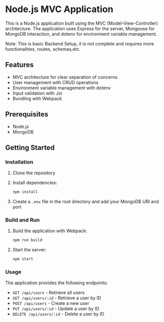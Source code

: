 # Node.js MVC Application

This is a Node.js application built using the MVC (Model-View-Controller) architecture. The application uses Express for the server, Mongoose for MongoDB interaction, and dotenv for environment variable management.

Note: This is basic Backend Setup, it is not complete and requires more functionalities, routes, schemas,etc.

## Features

- MVC architecture for clear separation of concerns
- User management with CRUD operations
- Environment variable management with dotenv
- Input validation with Joi
- Bundling with Webpack


## Prerequisites

- Node.js
- MongoDB

## Getting Started

### Installation

1. Clone the repository

2. Install dependencies:

    ```bash
    npm install
    ```

3. Create a `.env` file in the root directory and add your MongoDB URI and port

### Build and Run

1. Build the application with Webpack:

    ```bash
    npm run build
    ```

2. Start the server:

    ```bash
    npm start
    ```

### Usage

The application provides the following endpoints:

- `GET /api/users` - Retrieve all users
- `GET /api/users/:id` - Retrieve a user by ID
- `POST /api/users` - Create a new user
- `PUT /api/users/:id` - Update a user by ID
- `DELETE /api/users/:id` - Delete a user by ID


